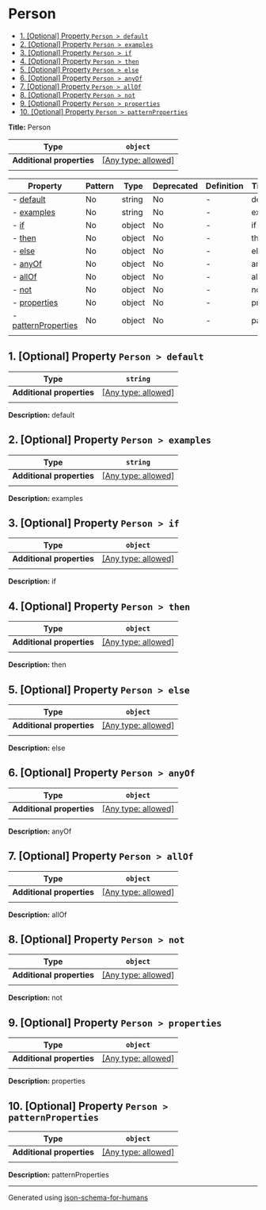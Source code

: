# Person

- [1. [Optional] Property `Person > default`](#default)
- [2. [Optional] Property `Person > examples`](#examples)
- [3. [Optional] Property `Person > if`](#if)
- [4. [Optional] Property `Person > then`](#then)
- [5. [Optional] Property `Person > else`](#else)
- [6. [Optional] Property `Person > anyOf`](#anyOf)
- [7. [Optional] Property `Person > allOf`](#allOf)
- [8. [Optional] Property `Person > not`](#not)
- [9. [Optional] Property `Person > properties`](#properties)
- [10. [Optional] Property `Person > patternProperties`](#patternProperties)

**Title:** Person

| Type                      | `object`                                                                  |
| ------------------------- | ------------------------------------------------------------------------- |
| **Additional properties** | [[Any type: allowed]](# "Additional Properties of any type are allowed.") |
|                           |                                                                           |

| Property                                   | Pattern | Type   | Deprecated | Definition | Title/Description |
| ------------------------------------------ | ------- | ------ | ---------- | ---------- | ----------------- |
| - [default](#default )                     | No      | string | No         | -          | default           |
| - [examples](#examples )                   | No      | string | No         | -          | examples          |
| - [if](#if )                               | No      | object | No         | -          | if                |
| - [then](#then )                           | No      | object | No         | -          | then              |
| - [else](#else )                           | No      | object | No         | -          | else              |
| - [anyOf](#anyOf )                         | No      | object | No         | -          | anyOf             |
| - [allOf](#allOf )                         | No      | object | No         | -          | allOf             |
| - [not](#not )                             | No      | object | No         | -          | not               |
| - [properties](#properties )               | No      | object | No         | -          | properties        |
| - [patternProperties](#patternProperties ) | No      | object | No         | -          | patternProperties |
|                                            |         |        |            |            |                   |

## <a name="default"></a>1. [Optional] Property `Person > default`

| Type                      | `string`                                                                  |
| ------------------------- | ------------------------------------------------------------------------- |
| **Additional properties** | [[Any type: allowed]](# "Additional Properties of any type are allowed.") |
|                           |                                                                           |

**Description:** default

## <a name="examples"></a>2. [Optional] Property `Person > examples`

| Type                      | `string`                                                                  |
| ------------------------- | ------------------------------------------------------------------------- |
| **Additional properties** | [[Any type: allowed]](# "Additional Properties of any type are allowed.") |
|                           |                                                                           |

**Description:** examples

## <a name="if"></a>3. [Optional] Property `Person > if`

| Type                      | `object`                                                                  |
| ------------------------- | ------------------------------------------------------------------------- |
| **Additional properties** | [[Any type: allowed]](# "Additional Properties of any type are allowed.") |
|                           |                                                                           |

**Description:** if

## <a name="then"></a>4. [Optional] Property `Person > then`

| Type                      | `object`                                                                  |
| ------------------------- | ------------------------------------------------------------------------- |
| **Additional properties** | [[Any type: allowed]](# "Additional Properties of any type are allowed.") |
|                           |                                                                           |

**Description:** then

## <a name="else"></a>5. [Optional] Property `Person > else`

| Type                      | `object`                                                                  |
| ------------------------- | ------------------------------------------------------------------------- |
| **Additional properties** | [[Any type: allowed]](# "Additional Properties of any type are allowed.") |
|                           |                                                                           |

**Description:** else

## <a name="anyOf"></a>6. [Optional] Property `Person > anyOf`

| Type                      | `object`                                                                  |
| ------------------------- | ------------------------------------------------------------------------- |
| **Additional properties** | [[Any type: allowed]](# "Additional Properties of any type are allowed.") |
|                           |                                                                           |

**Description:** anyOf

## <a name="allOf"></a>7. [Optional] Property `Person > allOf`

| Type                      | `object`                                                                  |
| ------------------------- | ------------------------------------------------------------------------- |
| **Additional properties** | [[Any type: allowed]](# "Additional Properties of any type are allowed.") |
|                           |                                                                           |

**Description:** allOf

## <a name="not"></a>8. [Optional] Property `Person > not`

| Type                      | `object`                                                                  |
| ------------------------- | ------------------------------------------------------------------------- |
| **Additional properties** | [[Any type: allowed]](# "Additional Properties of any type are allowed.") |
|                           |                                                                           |

**Description:** not

## <a name="properties"></a>9. [Optional] Property `Person > properties`

| Type                      | `object`                                                                  |
| ------------------------- | ------------------------------------------------------------------------- |
| **Additional properties** | [[Any type: allowed]](# "Additional Properties of any type are allowed.") |
|                           |                                                                           |

**Description:** properties

## <a name="patternProperties"></a>10. [Optional] Property `Person > patternProperties`

| Type                      | `object`                                                                  |
| ------------------------- | ------------------------------------------------------------------------- |
| **Additional properties** | [[Any type: allowed]](# "Additional Properties of any type are allowed.") |
|                           |                                                                           |

**Description:** patternProperties

----------------------------------------------------------------------------------------------------------------------------
Generated using [json-schema-for-humans](https://github.com/coveooss/json-schema-for-humans)